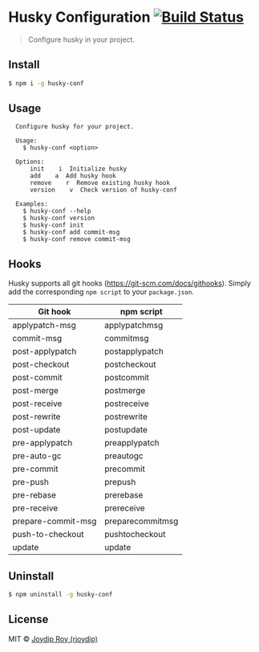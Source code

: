 # Husky Configuration [![Build Status](https://travis-ci.org/rjoydip/husky-conf.svg?branch=master)](https://travis-ci.org/rjoydip/husky-conf)

> Configure husky in your project.

## Install

```bash
$ npm i -g husky-conf
```

## Usage

```
  Configure husky for your project.

  Usage:
    $ husky-conf <option>

  Options:
      init    i  Initialize husky
      add    a  Add husky hook
      remove    r  Remove existing husky hook
      version    v  Check version of husky-conf

  Examples:
    $ husky-conf --help
    $ husky-conf version
    $ husky-conf init
    $ husky-conf add commit-msg
    $ husky-conf remove commit-msg
```

## Hooks

Husky supports all git hooks (https://git-scm.com/docs/githooks). Simply add the corresponding `npm script` to your `package.json`.

| Git hook | npm script |
| -------- | ---------- |
| applypatch-msg | applypatchmsg |
| commit-msg | commitmsg |
| post-applypatch | postapplypatch |
| post-checkout | postcheckout |
| post-commit | postcommit |
| post-merge | postmerge |
| post-receive | postreceive |
| post-rewrite | postrewrite |
| post-update | postupdate |
| pre-applypatch | preapplypatch |
| pre-auto-gc | preautogc |
| pre-commit | precommit |
| pre-push | prepush |
| pre-rebase | prerebase |
| pre-receive | prereceive |
| prepare-commit-msg | preparecommitmsg |
| push-to-checkout | pushtocheckout |
| update | update |

## Uninstall

```bash
$ npm uninstall -g husky-conf
```

## License

MIT © [Joydip Roy (rjoydip)](https://github.com/rjoydip/husky-conf/blob/master/license.md)
